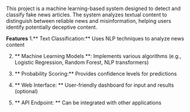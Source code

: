 This project is a machine learning-based system designed to detect and classify fake news articles. The system analyzes textual content to distinguish between reliable news and misinformation, helping users identify potentially deceptive content.

**Features**
1.** Text Classification:** Uses NLP techniques to analyze news content

2. ** Machine Learning Models **: Implements various algorithms (e.g., Logistic Regression, Random Forest, NLP transformers)

3. ** Probability Scoring:** Provides confidence levels for predictions

4. ** Web Interface: ** User-friendly dashboard for input and results (optional)

5. ** API Endpoint: ** Can be integrated with other applications
